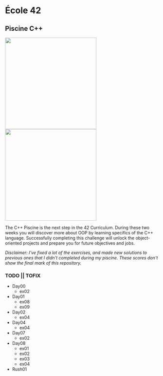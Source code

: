 # École 42

## Piscine C++

<img src="resources/grade.png" width="300" />
<img src="resources/piscine-c++-finalmark.png" width="300" />

The C++ Piscine is the next step in the 42 Curriculum. During these two weeks
you will discover more about OOP by learning specifics of the C++ language.
Successfully completing this challenge will unlock the object-oriented
projects and prepare you for future objectives and jobs.

*Disclaimer: I've fixed a lot of the exercises, and made new solutions
to previous ones that I didn't completed during my piscine.
These scores don't show the final mark of this repository.*

### TODO || TOFIX

* Day00
	- ex02
* Day01
	- ex08
	- ex09
* Day02
	- ex04
* Day04
	- ex04
* Day07
	- ex02
* Day08
	- ex01
	- ex02
	- ex03
	- ex04
* Rush01
